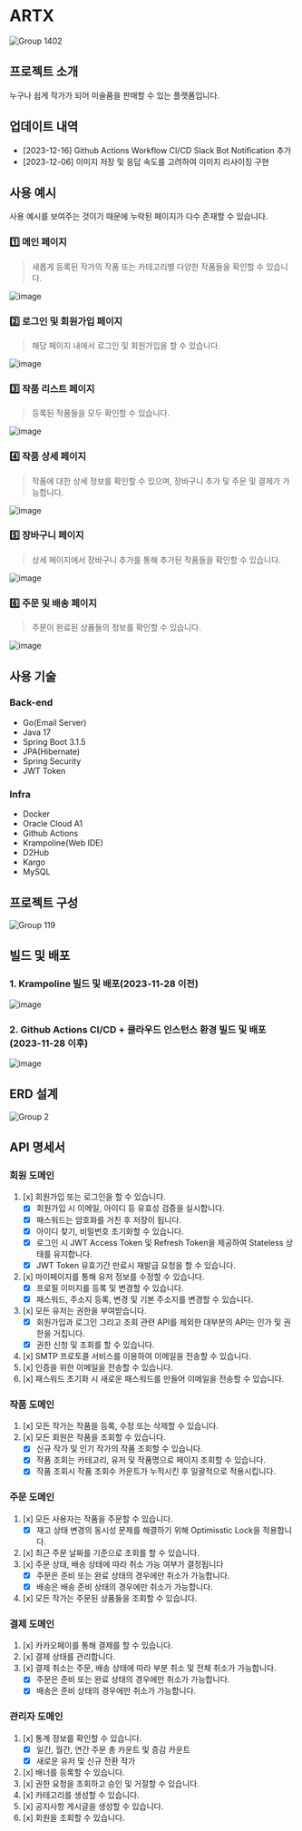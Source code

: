 # ARTX
![Group 1402](https://github.com/m-artx/artx-server/assets/102597172/2a9c1b41-c55c-4f95-ae19-c8de78d89888)

## 프로젝트 소개
누구나 쉽게 작가가 되어 미술품을 판매할 수 있는 플랫폼입니다.

## 업데이트 내역
- [2023-12-16] Github Actions Workflow CI/CD Slack Bot Notification 추가
- [2023-12-06] 이미지 저장 및 응답 속도를 고려하여 이미지 리사이징 구현

## 사용 예시
사용 예시를 보여주는 것이기 때문에 누락된 페이지가 다수 존재할 수 있습니다.

### 1️⃣ 메인 페이지
> 새롭게 등록된 작가의 작품 또는 카테고리별 다양한 작품들을 확인할 수 있습니다.

![image](https://github.com/m-artx/artx-server/assets/102597172/937596de-c95c-4c8b-ae86-188629c1a5ef)

### 2️⃣ 로그인 및 회원가입 페이지
> 해당 페이지 내에서 로그인 및 회원가입을 할 수 있습니다.

![image](https://github.com/m-artx/artx-server/assets/102597172/d2255958-2be8-4547-9c3c-1aba4479f28c)

### 3️⃣ 작품 리스트 페이지
> 등록된 작품들을 모두 확인할 수 있습니다.

![image](https://github.com/m-artx/artx-server/assets/102597172/380055c0-c3a1-4faf-975f-70589c8a14ac)

### 4️⃣ 작품 상세 페이지
> 작품에 대한 상세 정보를 확인할 수 있으며, 장바구니 추가 및 주문 및 결제가 가능합니다.

![image](https://github.com/m-artx/artx-server/assets/102597172/0ebce88a-12bc-4b82-8399-8f1294fa31bb)

### 5️⃣ 장바구니 페이지
> 상세 페이지에서 장바구니 추가를 통해 추가된 작품들을 확인할 수 있습니다.

![image](https://github.com/m-artx/artx-server/assets/102597172/49aa3e21-c6f7-4beb-8ce5-d802f08aeed3)

### 6️⃣ 주문 및 배송 페이지
> 주문이 완료된 상품들의 정보를 확인할 수 있습니다.

![image](https://github.com/m-artx/artx-server/assets/102597172/e5ccf204-0b8b-46d3-9900-c287c14f2c4d)

## 사용 기술

### Back-end
- Go(Email Server)
- Java 17
- Spring Boot 3.1.5
- JPA(Hibernate)
- Spring Security
- JWT Token

### Infra
- Docker
- Oracle Cloud A1
- Github Actions
- Krampoline(Web IDE)
- D2Hub
- Kargo
- MySQL

## 프로젝트 구성
![Group 119](https://github.com/dlworhd/artx-server/assets/102597172/c0c13363-938e-465b-a016-e84d1c771f9b)

## 빌드 및 배포

### 1. Krampoline 빌드 및 배포(2023-11-28 이전)
![image](https://github.com/m-artx/artx-server/assets/102597172/f1b1298e-979d-4897-92a8-f7887f22cf33)


### 2. Github Actions CI/CD + 클라우드 인스턴스 환경 빌드 및 배포(2023-11-28 이후)
![image](https://github.com/m-artx/artx-server/assets/102597172/308fe5aa-b113-4039-a470-524c7486ad41)

## ERD 설계
![Group 2](https://github.com/m-artx/artx-server/assets/102597172/2631f8ec-7314-4c17-a54f-df989e696cae)

## API 명세서

### 회원 도메인
  
  1)   [x] 회원가입 또는 로그인을 할 수 있습니다.
       - [x] 회원가입 시 이메일, 아이디 등 유효성 검증을 실시합니다.
       - [x] 패스워드는 암호화를 거친 후 저장이 됩니다.
       - [x] 아이디 찾기, 비밀번호 초기화할 수 있습니다.
       - [x] 로그인 시 JWT Access Token 및 Refresh Token을 제공하여 Stateless 상태를 유지합니다.
       - [x] JWT Token 유효기간 만료시 재발급 요청을 할 수 있습니다.
  2)   [x] 마이페이지를 통해 유저 정보를 수정할 수 있습니다.
       - [x] 프로필 이미지를 등록 및 변경할 수 있습니다.
       - [x] 패스워드, 주소지 등록, 변경 및 기본 주소지를 변경할 수 있습니다.
  3)   [x] 모든 유저는 권한을 부여받습니다.
       - [x] 회원가입과 로그인 그리고 조회 관련 API를 제외한 대부분의 API는 인가 및 권한을 거칩니다.
       - [x] 권한 신청 및 조회를 할 수 있습니다.
  4)   [x] SMTP 프로토콜 서비스를 이용하여 이메일을 전송할 수 있습니다.
  5)   [x] 인증을 위한 이메일을 전송할 수 있습니다.
  6)   [x] 패스워드 초기화 시 새로운 패스워드를 만들어 이메일을 전송할 수 있습니다.

 ### 작품 도메인

  1)   [x] 모든 작가는 작품을 등록, 수정 또는 삭제할 수 있습니다.
  2)   [x] 모든 회원은 작품을 조회할 수 있습니다.
       - [x] 신규 작가 및 인기 작가의 작품 조회할 수 있습니다.
       - [x] 작품 조회는 카테고리, 유저 및 작품명으로 페이지 조회할 수 있습니다.
       - [x] 작품 조회시 작품 조회수 카운트가 누적시킨 후 일괄적으로 적용시킵니다.

 ### 주문 도메인

  1)   [x] 모든 사용자는 작품을 주문할 수 있습니다.
       - [x] 재고 상태 변경의 동시성 문제를 해결하기 위해 Optimisstic Lock을 적용합니다.
  2)   [x] 최근 주문 날짜를 기준으로 조회를 할 수 있습니다.
  3)   [x] 주문 상태, 배송 상태에 따라 취소 가능 여부가 결정됩니다
       - [x] 주문은 준비 또는 완료 상태의 경우에만 취소가 가능합니다.
       - [x] 배송은 배송 준비 상태의 경우에만 취소가 가능합니다.
  4)   [x] 모든 작가는 주문된 상품들을 조회할 수 있습니다.

 ### 결제 도메인

  1)   [x] 카카오페이를 통해 결제를 할 수 있습니다.
  2)   [x] 결제 상태를 관리합니다.
  4)   [x] 결제 취소는 주문, 배송 상태에 따라 부분 취소 및 전체 취소가 가능합니다.
       - [x] 주문은 준비 또는 완료 상태의 경우에만 취소가 가능합니다.
       - [x] 배송은 준비 상태의 경우에만 취소가 가능합니다.

 ### 관리자 도메인

  1) [x] 통계 정보를 확인할 수 있습니다.
       - [x] 일간, 월간, 연간 주문 총 카운트 및 증감 카운트
       - [x] 새로운 유저 및 신규 전환 작가
  2) [x] 배너를 등록할 수 있습니다.
  3) [x] 권한 요청을 조회하고 승인 및 거절할 수 있습니다.
  4) [x] 카테고리를 생성할 수 있습니다.
  5) [x] 공지사항 게시글을 생성할 수 있습니다.
  6) [x] 회원을 조회할 수 있습니다.


